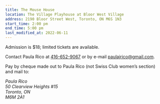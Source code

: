 ```yaml
---
title: The Mouse House
location: The Village Playhouse at Bloor West Village
address: 2190 Bloor Street West, Toronto, ON M6S 1N3
start_time: 2:00 pm
end_time: 5:00 pm
last_modified_at: 2022-06-11
---
```


Admission is \$18; limited tickets are available.

Contact Paula Rico at [416-652-9067][tel] or by e-mail <paulajrico@gmail.com>.

Pay by cheque made out to Paula Rico (not Swiss Club women’s section) and mail
to:

<address>
Paula Rico<br>
50 Clearview Heights #15<br>
Toronto, ON<br>
M6M 2A1<br>
</address>

[tel]: <tel:416-652-9067>
